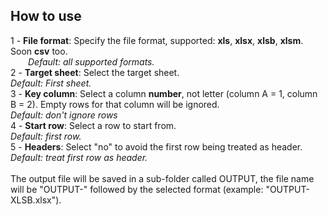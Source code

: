 <h2>How to use</h2>
1 - <b>File format</b>: Specify the file format, supported: <b>xls</b>, <b>xlsx</b>, <b>xlsb</b>, <b>xlsm</b>. Soon <b>csv</b> too.<br>
&emsp;&emsp;<i>Default: all supported formats.</i><br>
2 - <b>Target sheet</b>: Select the target sheet.<br>
        <i>Default: First sheet.</i><br>
3 - <b>Key column</b>: Select a column <b>number</b>, not letter (column A = 1, column B = 2). Empty rows for that column will be ignored.<br>
        <i>Default: don't ignore rows</i><br>
4 - <b>Start row</b>: Select a row to start from.<br>
        <i>Default: first row.</i><br>
5 - <b>Headers</b>: Select "no" to avoid the first row being treated as header.<br>
        <i>Default: treat first row as header.</i><br>
<br>
The output file will be saved in a sub-folder called OUTPUT, the file name will be "OUTPUT-" followed by the selected format (example: "OUTPUT-XLSB.xlsx").
